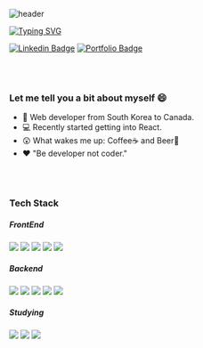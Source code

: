 ![header](https://capsule-render.vercel.app/api?type=waving&height=80&color=gradient)

[![Typing SVG](https://readme-typing-svg.herokuapp.com?font=Kdam+Thmor+Pro&pause=1000&color=000000&random=false&width=435&lines=Welcome+to+Hyewon's+GitHub+%F0%9F%91%8B)](https://git.io/typing-svg)

[![Linkedin Badge](https://img.shields.io/badge/-LinkedIn-0e76a8?style=flat-square&logo=Linkedin&logoColor=white)](https://www.linkedin.com/in/hyewon-bae-615392197)
[![Portfolio Badge](https://img.shields.io/badge/Portfolio-EA4335?style=flat-square&logo=googlefit&logoColor=white)](https://hyewonb.netlify.app/)

<br><br>

### Let me tell you a bit about myself 😄

* 📍 Web developer from South Korea to Canada.
* 💻 Recently started getting into React.
* 😲 What wakes me up: Coffee☕ and Beer🍺
* ❤️ "Be developer not coder."

<br><br>

### Tech Stack
##### FrontEnd
<div>
  <img src="https://img.shields.io/badge/JavaScript-F7DF1E?style=flat-square&logo=javascript&logoColor=black">
  <img src="https://img.shields.io/badge/jQuery-0769AD?style=flat-square&logo=jquery&logoColor=white">
  <img src="https://img.shields.io/badge/Bootstrap-7952B3?style=flat-square&logo=bootstrap&logoColor=white">
  <img src="https://img.shields.io/badge/HTML-E34F26?style=flat-square&logo=html5&logoColor=white">
  <img src="https://img.shields.io/badge/Material%20UI-007FFF?style=flat-square&logo=mui&logoColor=white">
</div>

##### Backend
<div>
  <img src="https://img.shields.io/badge/java-007396?style=flat-square&logo=java&logoColor=white">
  <img src="https://img.shields.io/badge/Spring-6DB33F?style=flat-square&logo=spring&logoColor=white">
  <img src="https://img.shields.io/badge/PHP-777BB4?style=flat-square&logo=php&logoColor=white">
  <img src="https://img.shields.io/badge/MySQL-4479A1?style=flat-square&logo=mysql&logoColor=white">
  <img src="https://img.shields.io/badge/Oracle-F80000?style=flat-square&logo=oracle&logoColor=white">
</div>

##### Studying
<div>
  <img src="https://img.shields.io/badge/React-61DAFB?style=flat-square&logo=react&logoColor=black">
  <img src="https://img.shields.io/badge/Firebase-FFCA28?style=flat-square&logo=firebase&logoColor=black">
  <img src="https://img.shields.io/badge/Laravel-FF2D20?style=flat-square&logo=laravel&logoColor=white">
</div>
